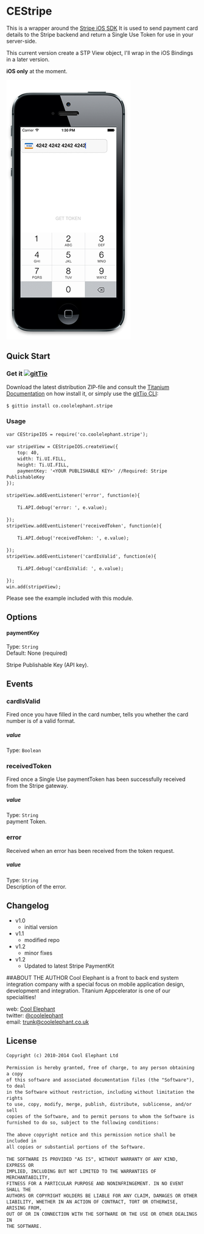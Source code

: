 CEStripe
===========================================


This is a wrapper around the [Stripe iOS SDK](https://stripe.com/docs/mobile/ios)
It is used to send payment card details to the Stripe backend and return a Single Use Token for use in your server-side.

This current version create a STP View object, I'll wrap in the iOS Bindings in a later version.

**iOS only** at the moment.

<img src="images/demo.png" />

## Quick Start

### Get it [![gitTio](http://gitt.io/badge.png)](http://gitt.io/component/co.coolelephant.stripe)
Download the latest distribution ZIP-file and consult the [Titanium Documentation](http://docs.appcelerator.com/titanium/latest/#!/guide/Using_a_Module) on how install it, or simply use the [gitTio CLI](http://gitt.io/cli):

`$ gittio install co.coolelephant.stripe`


### Usage

	var CEStripeIOS = require('co.coolelephant.stripe');

    var stripeView = CEStripeIOS.createView({
	    top: 40,
	    width: Ti.UI.FILL,
	    height: Ti.UI.FILL,
	    paymentKey: '<YOUR PUBLISHABLE KEY>' //Required: Stripe PublishableKey
    });
    
    stripeView.addEventListener('error', function(e){
    
	    Ti.API.debug('error: ', e.value);
	    
    });
    stripeView.addEventListener('receivedToken', function(e){
    
	    Ti.API.debug('receivedToken: ', e.value);
	    
    });
    stripeView.addEventListener('cardIsValid', function(e){
    
	    Ti.API.debug('cardIsValid: ', e.value);
	    
    });
	win.add(stripeView);

Please see the example included with this module.

## Options


#### paymentKey

Type: `String`  
Default: None (required)

Stripe Publishable Key (API key).

## Events

### cardIsValid
Fired once you have filled in the card number, tells you whether the card number is of a valid format.

##### value
Type: `Boolean`   


### receivedToken
Fired once a Single Use paymentToken has been successfully received from the Stripe gateway.

##### value
Type: `String`   
payment Token.

### error
Received when an error has been received from the token request.

##### value
Type: `String`   
Description of the error.

## Changelog

* v1.0  
  * initial version
* v1.1
  * modified repo
* v1.2
  * minor fixes
* v1.2
  * Updated to latest Stripe PaymentKit

##ABOUT THE AUTHOR
Cool Elephant is a front to back end system integration company with a special focus on mobile application design, development and integration. Titanium Appcelerator is one of our specialities!

web: [Cool Elephant](http://coolelephant.co.uk)  
twitter: [@coolelephant](https://twitter.com/coolelephant)  
email: trunk@coolelephant.co.uk

## License

    Copyright (c) 2010-2014 Cool Elephant Ltd

    Permission is hereby granted, free of charge, to any person obtaining a copy
    of this software and associated documentation files (the "Software"), to deal
    in the Software without restriction, including without limitation the rights
    to use, copy, modify, merge, publish, distribute, sublicense, and/or sell
    copies of the Software, and to permit persons to whom the Software is
    furnished to do so, subject to the following conditions:

    The above copyright notice and this permission notice shall be included in
    all copies or substantial portions of the Software.

    THE SOFTWARE IS PROVIDED "AS IS", WITHOUT WARRANTY OF ANY KIND, EXPRESS OR
    IMPLIED, INCLUDING BUT NOT LIMITED TO THE WARRANTIES OF MERCHANTABILITY,
    FITNESS FOR A PARTICULAR PURPOSE AND NONINFRINGEMENT. IN NO EVENT SHALL THE
    AUTHORS OR COPYRIGHT HOLDERS BE LIABLE FOR ANY CLAIM, DAMAGES OR OTHER
    LIABILITY, WHETHER IN AN ACTION OF CONTRACT, TORT OR OTHERWISE, ARISING FROM,
    OUT OF OR IN CONNECTION WITH THE SOFTWARE OR THE USE OR OTHER DEALINGS IN
    THE SOFTWARE.
